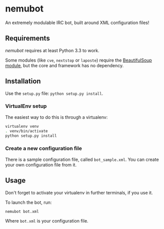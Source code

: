 nemubot
=======

An extremely modulable IRC bot, built around XML configuration files!


Requirements
------------

*nemubot* requires at least Python 3.3 to work.

Some modules (like `cve`, `nextstop` or `laposte`) require the
[BeautifulSoup module](https://www.crummy.com/software/BeautifulSoup/),
but the core and framework has no dependency.


Installation
------------

Use the `setup.py` file: `python setup.py install`.

### VirtualEnv setup

The easiest way to do this is through a virtualenv:

```sh
virtualenv venv
. venv/bin/activate
python setup.py install
```

### Create a new configuration file

There is a sample configuration file, called `bot_sample.xml`. You can
create your own configuration file from it.


Usage
-----

Don't forget to activate your virtualenv in further terminals, if you
use it.

To launch the bot, run:

```sh
nemubot bot.xml
```

Where `bot.xml` is your configuration file.
